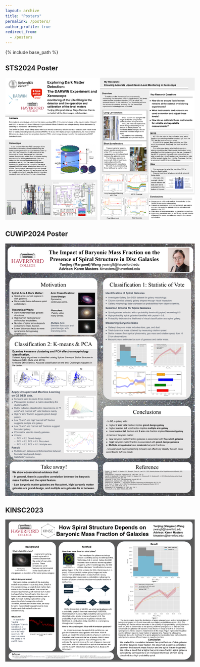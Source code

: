 ```yaml
---
layout: archive
title: "Posters"
permalink: /posters/
author_profile: true
redirect_from:
  - /posters
---
```

{% include base_path %}
## STS2024 Poster

<img src="/file/STS2024%20poster.png" alt="STS2024 Poster" style="max-width: 600px"/>

## CUWiP2024 Poster

<img src="/file/CUWiP2024%20Poster.png" alt="CUWiP2024 Poster" style="max-width: 600px"/>

## KINSC2023

<img src="/file/KINSC2023.png" alt="KINSC2023" style="max-width: 600px"/>


